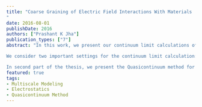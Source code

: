 ```yaml
---
title: "Coarse Graining of Electric Field Interactions With Materials
"
date: 2016-08-01
publishDate: 2016
authors: ["Prashant K Jha"]
publication_types: ["7"]
abstract: "In this work, we present our continuum limit calculations of electrical interactions in ionic crystals and dielectrics. Continuum limit calculations serve two main purposes. First, they give an idea of how the macroscopic behavior of the material is related to the interactions at the atomistic scale. Second, they help in developing a multiscale numerical method, where the goal is to model the material both at the scale of atoms and at the macroscale.

We consider two important settings for the continuum limit calculation: nanorod- like materials, where the thickness of a material in the lateral direction is of the order of the atomic spacing, and the materials, where atoms are randomly fluctuating due to the thermal energy. Our calculations, for the nanorod-like materials, show that the electrostatics energy are not long-range in continuum limit. We also consider the discrete system of dipole moments along the straight line and along the helix. We then compute the limit of the energy as the separation between the dipole moments tends to zero. The energy, in the continuum limit, is short-range in nature. This agrees with the calculations of [Gioia and James, 1997] for the magnetic thin films. We consider the system of atoms which are fluctuating due to thermal energy. We model the charge density field as a random field and compute the continuum limit of the electrostatics energy.

In second part of the thesis, we present the Quasicontinuum method for the electro- mechanical deformation of the material at a finite temperature. There are two difficulties associated with this: one is the calculation of the phase average, and, second is the long-range interactions of the charged atoms. We use max-ent method presented in [Kulkarni et al., 2008] to formulate the problem as a minimization problem with respect to the atomic position and the atomic momenta. For the electrical interactions in the multi- scale method, we use the continuum limit of the energy for the random charge density field. We have modified the existing Quasicotninuum code, see [Marshall and Dayal, 2013], to implement the multiscale method. The code is an further extension of the code written by Jason Marshall [Marshall and Dayal, 2013]."
featured: true
tags:
- Multiscale Modeling
- Electrostatics
- Quasicontinuum Method
---
```

